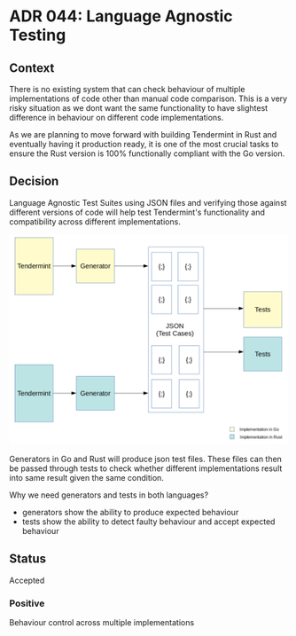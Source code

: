 # ADR 044: Language Agnostic Testing

## Context

There is no existing system that can check behaviour of multiple implementations of code other than manual code comparison. This is a very risky situation as we dont want the same functionality to have slightest difference in behaviour on different code implementations.

As we are planning to move forward with building Tendermint in Rust and eventually having it production ready, it is one of the most crucial tasks to ensure the Rust version is 100% functionally compliant with the Go version.
 
## Decision

Language Agnostic Test Suites using JSON files and verifying those against different versions of code will help test Tendermint's functionality and compatibility across different implementations.

![Test flow diagram](img/Language-Agnostic-Testing.png)

Generators in Go and Rust will produce json test files. These files can then be passed through tests to check whether different implementations result into same result given the same condition.

Why we need generators and tests in both languages?
- generators show the ability to produce expected behaviour
- tests show the ability to detect faulty behaviour and accept expected behaviour

## Status

Accepted

### Positive

Behaviour control across multiple implementations

